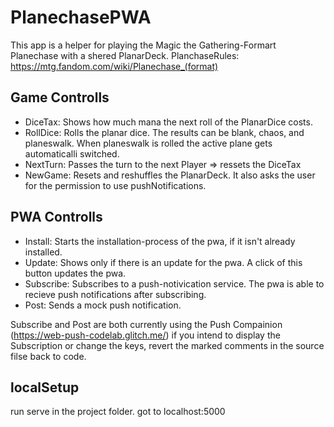 # PlanechasePWA

This app is a helper for playing the Magic the Gathering-Formart Planechase with a shered PlanarDeck.
PlanchaseRules: https://mtg.fandom.com/wiki/Planechase_(format)

## Game Controlls

* DiceTax: Shows how much mana the next roll of the PlanarDice costs.
* RollDice: Rolls the planar dice. The results can be blank, chaos, and planeswalk. When planeswalk is rolled the active plane gets automaticalli switched.
* NextTurn: Passes the turn to the next Player => ressets the DiceTax
* NewGame: Resets and reshuffles the PlanarDeck. It also asks the user for the permission to use pushNotifications. 
           
## PWA Controlls
* Install: Starts the installation-process of the pwa, if it isn't already installed.
* Update: Shows only if there is an update for the pwa. A click of this button updates the pwa.
* Subscribe: Subscribes to a push-notivication service. The pwa is able to recieve push notifications after subscribing. 
* Post: Sends a mock push notification.

Subscribe and Post are both currently using the Push Compainion (https://web-push-codelab.glitch.me/)
if you intend to display the Subscription or change the keys, revert the marked comments in the source filse back to code.

## localSetup
run serve in the project folder.
got to localhost:5000
